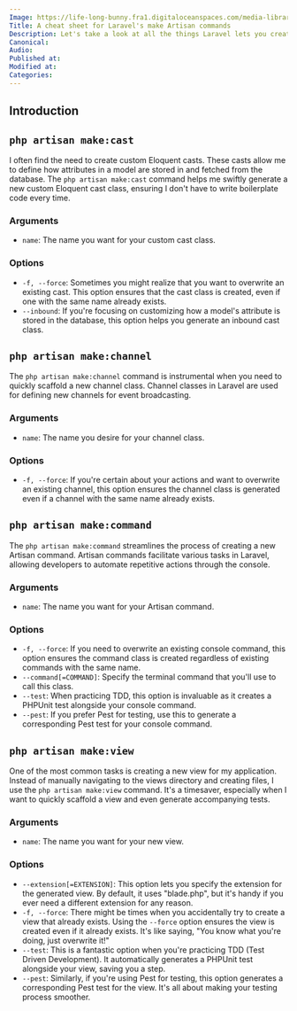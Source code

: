 ```yaml
---
Image: https://life-long-bunny.fra1.digitaloceanspaces.com/media-library/production/200/XnsONzJDj3IALgpO0s15evU2bKoPQx-metabWFrZS1jb21tYW5kcy5qcGc%3D-.jpg
Title: A cheat sheet for Laravel's make Artisan commands
Description: Let's take a look at all the things Laravel lets you create through its Artisan commands.
Canonical: 
Audio:
Published at: 
Modified at: 
Categories: 
---
```


## Introduction

## `php artisan make:cast`

I often find the need to create custom Eloquent casts. These casts allow me to define how attributes in a model are stored in and fetched from the database. The `php artisan make:cast` command helps me swiftly generate a new custom Eloquent cast class, ensuring I don't have to write boilerplate code every time.

### Arguments

- `name`: The name you want for your custom cast class.

### Options

- `-f, --force`: Sometimes you might realize that you want to overwrite an existing cast. This option ensures that the cast class is created, even if one with the same name already exists.
- `--inbound`: If you're focusing on customizing how a model's attribute is stored in the database, this option helps you generate an inbound cast class.

## `php artisan make:channel`

The `php artisan make:channel` command is instrumental when you need to quickly scaffold a new channel class. Channel classes in Laravel are used for defining new channels for event broadcasting.

### Arguments

- `name`: The name you desire for your channel class.

### Options

- `-f, --force`: If you're certain about your actions and want to overwrite an existing channel, this option ensures the channel class is generated even if a channel with the same name already exists.

## `php artisan make:command`

The `php artisan make:command` streamlines the process of creating a new Artisan command. Artisan commands facilitate various tasks in Laravel, allowing developers to automate repetitive actions through the console.

### Arguments

- `name`: The name you want for your Artisan command.

### Options

- `-f, --force`: If you need to overwrite an existing console command, this option ensures the command class is created regardless of existing commands with the same name.
- `--command[=COMMAND]`: Specify the terminal command that you'll use to call this class.
- `--test`: When practicing TDD, this option is invaluable as it creates a PHPUnit test alongside your console command.
- `--pest`: If you prefer Pest for testing, use this to generate a corresponding Pest test for your console command.

## `php artisan make:view`

One of the most common tasks is creating a new view for my application. Instead of manually navigating to the views directory and creating files, I use the `php artisan make:view` command. It's a timesaver, especially when I want to quickly scaffold a view and even generate accompanying tests.

### Arguments

- `name`: The name you want for your new view.

### Options

- `--extension[=EXTENSION]`: This option lets you specify the extension for the generated view. By default, it uses "blade.php", but it's handy if you ever need a different extension for any reason.
- `-f, --force`: There might be times when you accidentally try to create a view that already exists. Using the `--force` option ensures the view is created even if it already exists. It's like saying, "You know what you're doing, just overwrite it!"
- `--test`: This is a fantastic option when you're practicing TDD (Test Driven Development). It automatically generates a PHPUnit test alongside your view, saving you a step.
- `--pest`: Similarly, if you're using Pest for testing, this option generates a corresponding Pest test for the view. It's all about making your testing process smoother.
